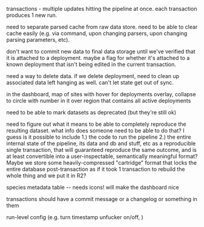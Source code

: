 transactions - multiple updates hitting the pipeline at once. each transaction produces 1 new run.

need to separate parsed cache from raw data store. need to be able to clear cache easily (e.g. via command, upon changing parsers, upon changing parsing parameters, etc).

don't want to commit new data to final data storage until we've verified that it is attached to a deployment. maybe a flag for whether it's attached to a known deployment that isn't being edited in the current transaction.

need a way to delete data. if we delete deployment, need to clean up associated data left hanging as well. can't let state get out of sync.

in the dashboard, map of sites with hover for deployments overlay, collapse to circle with number in it over region that contains all active deployments

need to be able to mark datasets as deprecated (but they're still ok)

need to figure out what it means to be able to completely reproduce the resulting dataset. what info does someone need to be able to do that? I guess is it possible to include 1.) the code to run the pipeline 2.) the entire internal state of the pipeline, its data and db and stuff, etc as a reproducible single transaction, that will guaranteed reproduce the same outcome, and is at least convertible into a user-inspectable, semantically meaningful format? Maybe we store some heavily-compressed "cartridge" format that locks the entire database post-transaction as if it took 1 transaction to rebuild the whole thing and we put it in R2?

species metadata table -- needs icons! will make the dashboard nice

transactions should have a commit message or a changelog or something in them

run-level config (e.g. turn timestamp unfucker on/off, )